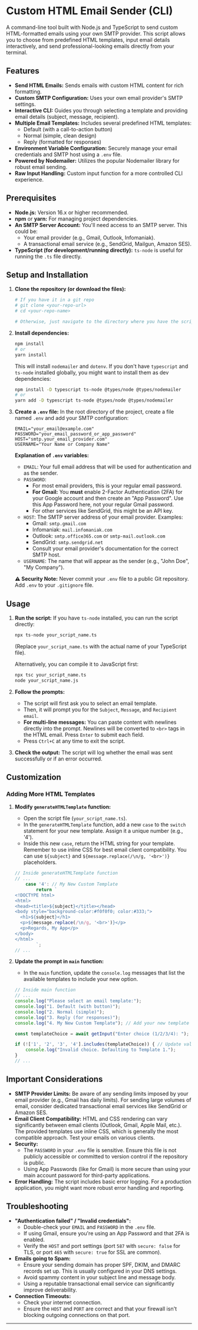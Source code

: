 # Custom HTML Email Sender (CLI)

A command-line tool built with Node.js and TypeScript to send custom HTML-formatted emails using your own SMTP provider. This script allows you to choose from predefined HTML templates, input email details interactively, and send professional-looking emails directly from your terminal.

## Features

*   **Send HTML Emails:** Sends emails with custom HTML content for rich formatting.
*   **Custom SMTP Configuration:** Uses your own email provider's SMTP settings.
*   **Interactive CLI:** Guides you through selecting a template and providing email details (subject, message, recipient).
*   **Multiple Email Templates:** Includes several predefined HTML templates:
    *   Default (with a call-to-action button)
    *   Normal (simple, clean design)
    *   Reply (formatted for responses)
*   **Environment Variable Configuration:** Securely manage your email credentials and SMTP host using a `.env` file.
*   **Powered by Nodemailer:** Utilizes the popular Nodemailer library for robust email sending.
*   **Raw Input Handling:** Custom input function for a more controlled CLI experience.

## Prerequisites

*   **Node.js:** Version 16.x or higher recommended.
*   **npm** or **yarn:** For managing project dependencies.
*   **An SMTP Server Account:** You'll need access to an SMTP server. This could be:
    *   Your email provider (e.g., Gmail, Outlook, Infomaniak).
    *   A transactional email service (e.g., SendGrid, Mailgun, Amazon SES).
*   **TypeScript (for development/running directly):** `ts-node` is useful for running the `.ts` file directly.

## Setup and Installation

1.  **Clone the repository (or download the files):**
    ```bash
    # If you have it in a git repo
    # git clone <your-repo-url>
    # cd <your-repo-name>

    # Otherwise, just navigate to the directory where you have the script.
    ```

2.  **Install dependencies:**
    ```bash
    npm install
    # or
    yarn install
    ```
    This will install `nodemailer` and `dotenv`. If you don't have `typescript` and `ts-node` installed globally, you might want to install them as dev dependencies:
    ```bash
    npm install -D typescript ts-node @types/node @types/nodemailer
    # or
    yarn add -D typescript ts-node @types/node @types/nodemailer
    ```

3.  **Create a `.env` file:**
    In the root directory of the project, create a file named `.env` and add your SMTP configuration:

    ```env
    EMAIL="your_email@example.com"
    PASSWORD="your_email_password_or_app_password"
    HOST="smtp.your_email_provider.com"
    USERNAME="Your Name or Company Name"
    ```

    **Explanation of `.env` variables:**
    *   `EMAIL`: Your full email address that will be used for authentication and as the sender.
    *   `PASSWORD`:
        *   For most email providers, this is your regular email password.
        *   **For Gmail:** You **must** enable 2-Factor Authentication (2FA) for your Google account and then create an "App Password". Use this App Password here, not your regular Gmail password.
        *   For other services like SendGrid, this might be an API key.
    *   `HOST`: The SMTP server address of your email provider. Examples:
        *   Gmail: `smtp.gmail.com`
        *   Infomaniak: `mail.infomaniak.com`
        *   Outlook: `smtp.office365.com` or `smtp-mail.outlook.com`
        *   SendGrid: `smtp.sendgrid.net`
        *   Consult your email provider's documentation for the correct SMTP host.
    *   `USERNAME`: The name that will appear as the sender (e.g., "John Doe", "My Company").

    **⚠️ Security Note:** Never commit your `.env` file to a public Git repository. Add `.env` to your `.gitignore` file.

## Usage

1.  **Run the script:**
    If you have `ts-node` installed, you can run the script directly:
    ```bash
    npx ts-node your_script_name.ts
    ```
    (Replace `your_script_name.ts` with the actual name of your TypeScript file).

    Alternatively, you can compile it to JavaScript first:
    ```bash
    npx tsc your_script_name.ts
    node your_script_name.js
    ```

2.  **Follow the prompts:**
    *   The script will first ask you to select an email template.
    *   Then, it will prompt you for the `Subject`, `Message`, and `Recipient email`.
    *   **For multi-line messages:** You can paste content with newlines directly into the prompt. Newlines will be converted to `<br>` tags in the HTML email. Press `Enter` to submit each field.
    *   Press `Ctrl+C` at any time to exit the script.

3.  **Check the output:**
    The script will log whether the email was sent successfully or if an error occurred.

## Customization

### Adding More HTML Templates

1.  **Modify `generateHTMLTemplate` function:**
    *   Open the script file (`your_script_name.ts`).
    *   In the `generateHTMLTemplate` function, add a new `case` to the `switch` statement for your new template. Assign it a unique number (e.g., '4').
    *   Inside this new `case`, return the HTML string for your template. Remember to use inline CSS for best email client compatibility. You can use `${subject}` and `${message.replace(/\n/g, '<br>')}` placeholders.

    ```typescript
    // Inside generateHTMLTemplate function
    // ...
        case '4': // My New Custom Template
            return `
    <!DOCTYPE html>
    <html>
    <head><title>${subject}</title></head>
    <body style="background-color:#f0f0f0; color:#333;">
      <h1>${subject}</h1>
      <p>${message.replace(/\n/g, '<br>')}</p>
      <p>Regards, My App</p>
    </body>
    </html>
            `;
    // ...
    ```

2.  **Update the prompt in `main` function:**
    *   In the `main` function, update the `console.log` messages that list the available templates to include your new option.

    ```typescript
    // Inside main function
    // ...
    console.log("Please select an email template:");
    console.log("1. Default (with button)");
    console.log("2. Normal (simple)");
    console.log("3. Reply (for responses)");
    console.log("4. My New Custom Template"); // Add your new template description

    const templateChoice = await getInput("Enter choice (1/2/3/4): "); // Update choices

    if (!['1', '2', '3', '4'].includes(templateChoice)) { // Update valid choices
        console.log("Invalid choice. Defaulting to Template 1.");
    }
    // ...
    ```

## Important Considerations

*   **SMTP Provider Limits:** Be aware of any sending limits imposed by your email provider (e.g., Gmail has daily limits). For sending large volumes of email, consider dedicated transactional email services like SendGrid or Amazon SES.
*   **Email Client Compatibility:** HTML and CSS rendering can vary significantly between email clients (Outlook, Gmail, Apple Mail, etc.). The provided templates use inline CSS, which is generally the most compatible approach. Test your emails on various clients.
*   **Security:**
    *   The `PASSWORD` in your `.env` file is sensitive. Ensure this file is not publicly accessible or committed to version control if the repository is public.
    *   Using App Passwords (like for Gmail) is more secure than using your main account password for third-party applications.
*   **Error Handling:** The script includes basic error logging. For a production application, you might want more robust error handling and reporting.

## Troubleshooting

*   **"Authentication failed" / "Invalid credentials":**
    *   Double-check your `EMAIL` and `PASSWORD` in the `.env` file.
    *   If using Gmail, ensure you're using an App Password and that 2FA is enabled.
    *   Verify the `HOST` and port settings (port `587` with `secure: false` for TLS, or port `465` with `secure: true` for SSL are common).
*   **Emails going to Spam:**
    *   Ensure your sending domain has proper SPF, DKIM, and DMARC records set up. This is usually configured in your DNS settings.
    *   Avoid spammy content in your subject line and message body.
    *   Using a reputable transactional email service can significantly improve deliverability.
*   **Connection Timeouts:**
    *   Check your internet connection.
    *   Ensure the `HOST` and `PORT` are correct and that your firewall isn't blocking outgoing connections on that port.

---
